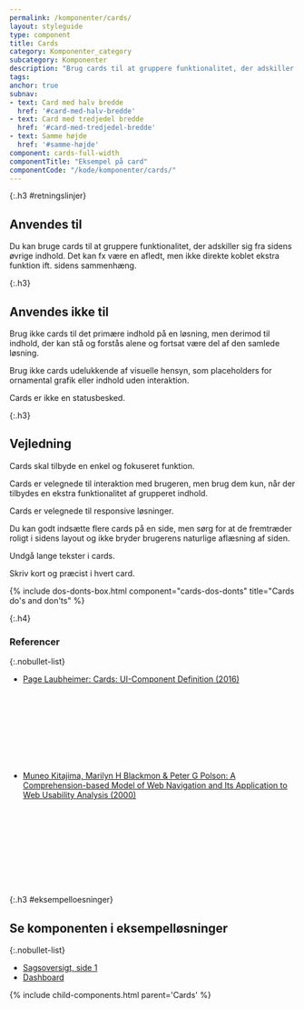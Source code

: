 ```yaml
---
permalink: /komponenter/cards/
layout: styleguide
type: component
title: Cards
category: Komponenter_category
subcategory: Komponenter
description: "Brug cards til at gruppere funktionalitet, der adskiller sig fra sidens øvrige indhold"
tags:
anchor: true
subnav:
- text: Card med halv bredde
  href: '#card-med-halv-bredde'
- text: Card med tredjedel bredde
  href: '#card-med-tredjedel-bredde'
- text: Samme højde
  href: '#samme-højde'
component: cards-full-width
componentTitle: "Eksempel på card"
componentCode: "/kode/komponenter/cards/"
---
```


{:.h3 #retningslinjer}
## Anvendes til

Du kan bruge cards til at gruppere funktionalitet, der adskiller sig fra sidens øvrige indhold. Det kan fx være en afledt, men ikke direkte koblet ekstra funktion ift. sidens sammenhæng.

{:.h3}
## Anvendes ikke til

Brug ikke cards til det primære indhold på en løsning, men derimod til indhold, der kan stå og forstås alene og fortsat være del af den samlede løsning.

Brug ikke cards udelukkende af visuelle hensyn, som placeholders for ornamental grafik eller indhold uden interaktion.

Cards er ikke en statusbesked.

{:.h3}
## Vejledning

Cards skal tilbyde en enkel og fokuseret funktion. 

Cards er velegnede til interaktion med brugeren, men brug dem kun, når der tilbydes en ekstra funktionalitet af grupperet indhold.

Cards er velegnede til responsive løsninger.

Du kan godt indsætte flere cards på en side, men sørg for at de fremtræder roligt i sidens layout og ikke bryder brugerens naturlige aflæsning af siden.

Undgå lange tekster i cards.

Skriv kort og præcist i hvert card.


{% include dos-donts-box.html component="cards-dos-donts" title="Cards do's and don'ts" %}

{:.h4}
### Referencer

{:.nobullet-list}
- <a href="https://www.nngroup.com/articles/cards-component/" class="icon-link">Page Laubheimer: Cards: UI-Component Definition (2016)<svg class="icon-svg" focusable="false" aria-hidden="true"><use xlink:href="#open-in-new"></use></svg></a>
- <a href="https://www.researchgate.net/publication/229035313_A_Comprehension-based_Model_of_Web_Navigation_and_Its_Application_to_Web_Usability_Analysis" class="icon-link">Muneo Kitajima, Marilyn H Blackmon & Peter G Polson: A Comprehension-based Model of Web Navigation and Its Application to Web Usability Analysis (2000)<svg class="icon-svg" focusable="false" aria-hidden="true"><use xlink:href="#open-in-new"></use></svg></a>

{:.h3 #eksempelloesninger}
## Se komponenten i eksempelløsninger

{:.nobullet-list}
- <a href="/pages/eksempler/sagsoversigt/sagsoversigt-1/?r={{page.permalink}}%23eksempelloesninger" title="Vis eksempel 'Sagsoversigt, side 1'">Sagsoversigt, side 1</a>
- <a href="/pages/eksempler/dashboard/dashboard-1/?r={{page.permalink}}%23eksempelloesninger" title="Vis eksempel 'Dashboard'">Dashboard</a>

{% include child-components.html parent='Cards' %}
